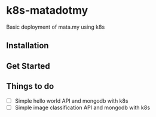 # k8s-matadotmy
Basic deployment of mata.my using k8s

## Installation

## Get Started

## Things to do
- [ ] Simple hello world API and mongodb with k8s
- [ ] Simple image classification API and mongodb with k8s
